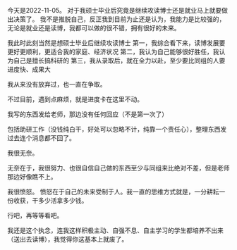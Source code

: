 今天是2022-11-05。
对于我硕士毕业后究竟是继续攻读博士还是就业马上就要做出决策了。
我不是推脱自己，反正我到目前为止还是认为，我能力是比较强的，无论是就业还是读博，我都可以做的很不错，拥有很好的未来。


我此时此刻当然是想硕士毕业后继续攻读博士
	第一，我综合看下来，读博发展要更好更顺利，更适合我的家庭、经济状况
	第二，我认为自己能够很好胜任，我认为自己是擅长搞科研的
	第三，我从录取后，就在全力以赴，至少要比同组的人要进度快、成果大

我从来没有放弃过，也一直在争取。

不过目前，遇到点麻烦，就是进度卡在这里不动。

我写的东西发给老师，那边没有任何回应（不是第一次了）

包括助研工作（没钱纯白干，好处可以忽略不计，纯靠一个责任心），整理东西发过去连个消息都不回了。

我很无奈。

无奈在于，我很努力、也很自信自己做的东西至少与同组来比绝对不差，但是老师那边好像瞧不上。


我很愤怒。
愤怒在于自己的未来受制于人。我一直的思维方式就是，一分耕耘一份收获，干多少活拿多少钱。

行吧，再等等看吧。

我还是这个执念，连我这样积极主动、自强不息、自主学习的学生都培养不出来（送出去读博），我觉得你这基本上就废了。